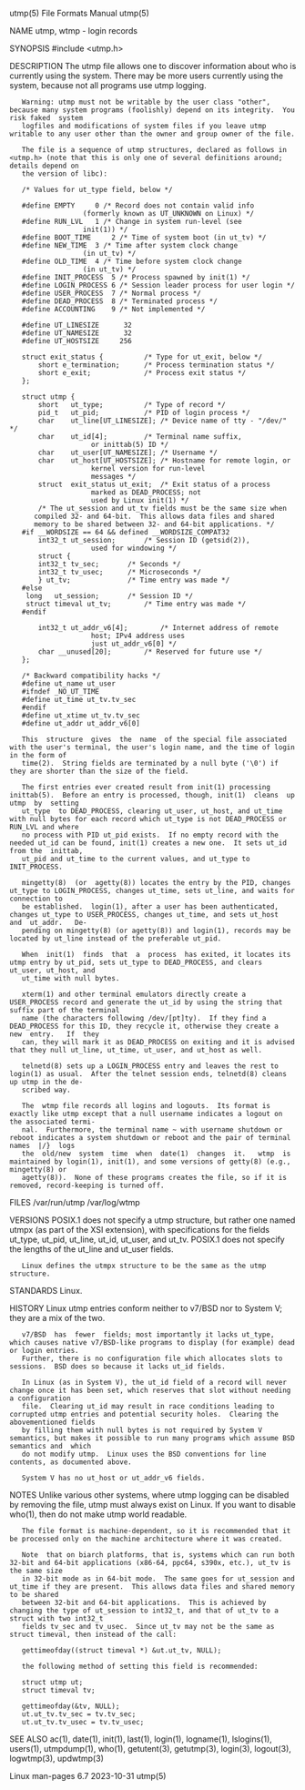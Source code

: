utmp(5)								      File Formats Manual							       utmp(5)

NAME
       utmp, wtmp - login records

SYNOPSIS
       #include <utmp.h>

DESCRIPTION
       The  utmp file allows one to discover information about who is currently using the system.  There may be more users currently using the system, because
       not all programs use utmp logging.

       Warning: utmp must not be writable by the user class "other", because many system programs (foolishly) depend on its integrity.	You risk faked	system
       logfiles and modifications of system files if you leave utmp writable to any user other than the owner and group owner of the file.

       The file is a sequence of utmp structures, declared as follows in <utmp.h> (note that this is only one of several definitions around; details depend on
       the version of libc):

	   /* Values for ut_type field, below */

	   #define EMPTY	 0 /* Record does not contain valid info
				      (formerly known as UT_UNKNOWN on Linux) */
	   #define RUN_LVL	 1 /* Change in system run-level (see
				      init(1)) */
	   #define BOOT_TIME	 2 /* Time of system boot (in ut_tv) */
	   #define NEW_TIME	 3 /* Time after system clock change
				      (in ut_tv) */
	   #define OLD_TIME	 4 /* Time before system clock change
				      (in ut_tv) */
	   #define INIT_PROCESS	 5 /* Process spawned by init(1) */
	   #define LOGIN_PROCESS 6 /* Session leader process for user login */
	   #define USER_PROCESS	 7 /* Normal process */
	   #define DEAD_PROCESS	 8 /* Terminated process */
	   #define ACCOUNTING	 9 /* Not implemented */

	   #define UT_LINESIZE	    32
	   #define UT_NAMESIZE	    32
	   #define UT_HOSTSIZE	   256

	   struct exit_status {		     /* Type for ut_exit, below */
	       short e_termination;	     /* Process termination status */
	       short e_exit;		     /* Process exit status */
	   };

	   struct utmp {
	       short   ut_type;		     /* Type of record */
	       pid_t   ut_pid;		     /* PID of login process */
	       char    ut_line[UT_LINESIZE]; /* Device name of tty - "/dev/" */
	       char    ut_id[4];	     /* Terminal name suffix,
						or inittab(5) ID */
	       char    ut_user[UT_NAMESIZE]; /* Username */
	       char    ut_host[UT_HOSTSIZE]; /* Hostname for remote login, or
						kernel version for run-level
						messages */
	       struct  exit_status ut_exit;  /* Exit status of a process
						marked as DEAD_PROCESS; not
						used by Linux init(1) */
	       /* The ut_session and ut_tv fields must be the same size when
		  compiled 32- and 64-bit.  This allows data files and shared
		  memory to be shared between 32- and 64-bit applications. */
	   #if __WORDSIZE == 64 && defined __WORDSIZE_COMPAT32
	       int32_t ut_session;	     /* Session ID (getsid(2)),
						used for windowing */
	       struct {
		   int32_t tv_sec;	     /* Seconds */
		   int32_t tv_usec;	     /* Microseconds */
	       } ut_tv;			     /* Time entry was made */
	   #else
		long   ut_session;	     /* Session ID */
		struct timeval ut_tv;	     /* Time entry was made */
	   #endif

	       int32_t ut_addr_v6[4];	     /* Internet address of remote
						host; IPv4 address uses
						just ut_addr_v6[0] */
	       char __unused[20];	     /* Reserved for future use */
	   };

	   /* Backward compatibility hacks */
	   #define ut_name ut_user
	   #ifndef _NO_UT_TIME
	   #define ut_time ut_tv.tv_sec
	   #endif
	   #define ut_xtime ut_tv.tv_sec
	   #define ut_addr ut_addr_v6[0]

       This  structure	gives  the  name  of the special file associated with the user's terminal, the user's login name, and the time of login in the form of
       time(2).	 String fields are terminated by a null byte ('\0') if they are shorter than the size of the field.

       The first entries ever created result from init(1) processing inittab(5).  Before an entry is processed, though, init(1)	 cleans	 up  utmp  by  setting
       ut_type	to DEAD_PROCESS, clearing ut_user, ut_host, and ut_time with null bytes for each record which ut_type is not DEAD_PROCESS or RUN_LVL and where
       no process with PID ut_pid exists.  If no empty record with the needed ut_id can be found, init(1) creates a new one.  It sets ut_id from the  inittab,
       ut_pid and ut_time to the current values, and ut_type to INIT_PROCESS.

       mingetty(8)  (or	 agetty(8)) locates the entry by the PID, changes ut_type to LOGIN_PROCESS, changes ut_time, sets ut_line, and waits for connection to
       be established.	login(1), after a user has been authenticated, changes ut_type to USER_PROCESS, changes ut_time, and sets ut_host  and	ut_addr.   De‐
       pending on mingetty(8) (or agetty(8)) and login(1), records may be located by ut_line instead of the preferable ut_pid.

       When  init(1)  finds  that  a  process  has exited, it locates its utmp entry by ut_pid, sets ut_type to DEAD_PROCESS, and clears ut_user, ut_host, and
       ut_time with null bytes.

       xterm(1) and other terminal emulators directly create a USER_PROCESS record and generate the ut_id by using the string that suffix part of the terminal
       name (the characters following /dev/[pt]ty).  If they find a DEAD_PROCESS for this ID, they recycle it, otherwise they create a	new  entry.   If  they
       can, they will mark it as DEAD_PROCESS on exiting and it is advised that they null ut_line, ut_time, ut_user, and ut_host as well.

       telnetd(8) sets up a LOGIN_PROCESS entry and leaves the rest to login(1) as usual.  After the telnet session ends, telnetd(8) cleans up utmp in the de‐
       scribed way.

       The  wtmp file records all logins and logouts.  Its format is exactly like utmp except that a null username indicates a logout on the associated termi‐
       nal.  Furthermore, the terminal name ~ with username shutdown or reboot indicates a system shutdown or reboot and the pair of terminal names  |/}  logs
       the  old/new  system  time  when	 date(1)  changes  it.	 wtmp  is maintained by login(1), init(1), and some versions of getty(8) (e.g., mingetty(8) or
       agetty(8)).  None of these programs creates the file, so if it is removed, record-keeping is turned off.

FILES
       /var/run/utmp
       /var/log/wtmp

VERSIONS
       POSIX.1 does not specify a utmp structure, but rather one named utmpx (as part of the XSI extension),  with  specifications  for	 the  fields  ut_type,
       ut_pid, ut_line, ut_id, ut_user, and ut_tv.  POSIX.1 does not specify the lengths of the ut_line and ut_user fields.

       Linux defines the utmpx structure to be the same as the utmp structure.

STANDARDS
       Linux.

HISTORY
       Linux utmp entries conform neither to v7/BSD nor to System V; they are a mix of the two.

       v7/BSD  has  fewer  fields; most importantly it lacks ut_type, which causes native v7/BSD-like programs to display (for example) dead or login entries.
       Further, there is no configuration file which allocates slots to sessions.  BSD does so because it lacks ut_id fields.

       In Linux (as in System V), the ut_id field of a record will never change once it has been set, which reserves that slot without needing a configuration
       file.  Clearing ut_id may result in race conditions leading to corrupted utmp entries and potential security holes.  Clearing the abovementioned fields
       by filling them with null bytes is not required by System V semantics, but makes it possible to run many programs which assume BSD semantics and	 which
       do not modify utmp.  Linux uses the BSD conventions for line contents, as documented above.

       System V has no ut_host or ut_addr_v6 fields.

NOTES
       Unlike various other systems, where utmp logging can be disabled by removing the file, utmp must always exist on Linux.	If you want to disable who(1),
       then do not make utmp world readable.

       The file format is machine-dependent, so it is recommended that it be processed only on the machine architecture where it was created.

       Note  that on biarch platforms, that is, systems which can run both 32-bit and 64-bit applications (x86-64, ppc64, s390x, etc.), ut_tv is the same size
       in 32-bit mode as in 64-bit mode.  The same goes for ut_session and ut_time if they are present.	 This allows data files and shared memory to be shared
       between 32-bit and 64-bit applications.	This is achieved by changing the type of ut_session to int32_t, and that of ut_tv to a struct with two int32_t
       fields tv_sec and tv_usec.  Since ut_tv may not be the same as struct timeval, then instead of the call:

	   gettimeofday((struct timeval *) &ut.ut_tv, NULL);

       the following method of setting this field is recommended:

	   struct utmp ut;
	   struct timeval tv;

	   gettimeofday(&tv, NULL);
	   ut.ut_tv.tv_sec = tv.tv_sec;
	   ut.ut_tv.tv_usec = tv.tv_usec;

SEE ALSO
       ac(1), date(1), init(1), last(1), login(1), logname(1), lslogins(1), users(1),  utmpdump(1),  who(1),  getutent(3),  getutmp(3),	 login(3),  logout(3),
       logwtmp(3), updwtmp(3)

Linux man-pages 6.7							  2023-10-31								       utmp(5)
